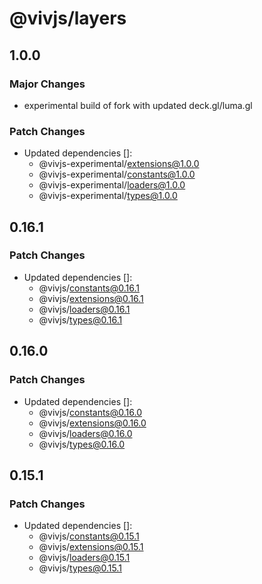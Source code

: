 # @vivjs/layers

## 1.0.0

### Major Changes

- experimental build of fork with updated deck.gl/luma.gl

### Patch Changes

- Updated dependencies []:
  - @vivjs-experimental/extensions@1.0.0
  - @vivjs-experimental/constants@1.0.0
  - @vivjs-experimental/loaders@1.0.0
  - @vivjs-experimental/types@1.0.0

## 0.16.1

### Patch Changes

- Updated dependencies []:
  - @vivjs/constants@0.16.1
  - @vivjs/extensions@0.16.1
  - @vivjs/loaders@0.16.1
  - @vivjs/types@0.16.1

## 0.16.0

### Patch Changes

- Updated dependencies []:
  - @vivjs/constants@0.16.0
  - @vivjs/extensions@0.16.0
  - @vivjs/loaders@0.16.0
  - @vivjs/types@0.16.0

## 0.15.1

### Patch Changes

- Updated dependencies []:
  - @vivjs/constants@0.15.1
  - @vivjs/extensions@0.15.1
  - @vivjs/loaders@0.15.1
  - @vivjs/types@0.15.1
